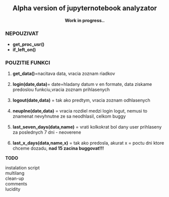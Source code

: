 <div align=center>

<h2>Alpha version of jupyternotebook analyzator</h2>
<p><b>Work in progress..</b></p>
</div>
<div align=left>
<p>
	<h3><b>NEPOUZIVAT</b></h3>
	<ul>
		<li>
			<b>get_proc_usr()</b>
		</li>
		<li>
			<b>if_left_on()</b>
		</li>
	</ul>
</p>



<p>
	<h3><b>POUZITIE FUNKCI</b></h3>
	<ol>
		<li>
			<b>get_data()</b>=nacitava data, vracia zoznam riadkov
		</li>
		<br>
		<li>
			<b>login(date,data)</b>= date=hladany datum v en formate, data ziskame predoslou funkciu,vracia zoznam prihlasenych
		</li>
		<br>
		<li>
			<b>logout(date,data)</b> = tak ako predtym, vracia zoznam odhlasenych
		</li>
		<br>
		<li>
			<b>neuplne(date,data)</b> = vracia rozdiel medzi login logut, nemusi to znamenat nevyhnutne ze sa neodhlasil, celkom buggy
		</li>
		<br>
		<li>
			<b>last_seven_days(data,name)</b> = vrati kolkokrat bol dany user prihlaseny za poslednych 7 dni - neoverene
		</li>
		<br>
		<li>
			<b>last_x_days(data,name,x)</b> = tak ako predosla, akurat x = poctu dni ktore chceme dozadu, <b>nad 15 zacina buggovat!!!</b>
		</li>
	</ol
</div>

<div>
<p><b>TODO</b></p>
<p>
	instalation script<br>
	multilang<br>
	clean-up<br>
	comments<br>
	lucidity<br>
</p>

</div>
